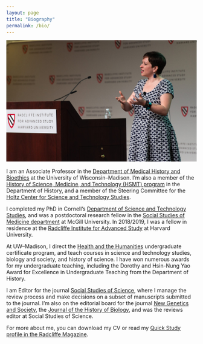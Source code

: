 ```yaml
---
layout: page
title: "Biography"
permalink: /bio/
---
```


![Credit: Kevin Grady/Radcliffe Institute](assets/img/Nicole-Nelson-at-Radcliffe.jpg)

I am an Associate Professor in the [Department of Medical History and Bioethics](https://medhist.wisc.edu/) at the University of Wisconsin–Madison. I’m also a member of the [History of Science, Medicine, and Technology (HSMT) program](https://history.wisc.edu/fields-programs-and-working-groups/history-of-science-medicine-and-technology/) in the Department of History, and a member of the Steering Committee for the [Holtz Center for Science and Technology Studies](https://sts.wisc.edu/).

I completed my PhD in Cornell’s [Department of Science and Technology Studies](http://sts.cornell.edu/), and was a postdoctoral research fellow in the [Social Studies of Medicine department](https://www.mcgill.ca/ssom/social-studies-medicine) at McGill University. In 2018/2019, I was a fellow in residence at the [Radcliffe Institute for Advanced Study](https://www.radcliffe.harvard.edu/) at Harvard University.

At UW–Madison, I direct the [Health and the Humanities](http://guide.wisc.edu/undergraduate/letters-science/english/health-humanities-certificate/) undergraduate certificate program, and teach courses in science and technology studies, biology and society, and history of science. I have won numerous awards for my undergraduate teaching, including the Dorothy and Hsin-Nung Yao Award for Excellence in Undergraduate Teaching from the Department of History.

I am Editor for the journal [Social Studies of Science](http://journals.sagepub.com/home/sss/), where I manage the review process and make decisions on a subset of manuscripts submitted to the journal. I’m also on the editorial board for the journal [New Genetics and Society](http://www.tandfonline.com/toc/cngs20/current), the [Journal of the History of Biology](https://link.springer.com/journal/10739), and was the reviews editor at Social Studies of Science.

For more about me, you can download my CV or read my [Quick Study profile in the Radcliffe Magazine](https://www.radcliffe.harvard.edu/news/radcliffe-magazine/quick-study-nicole-c-nelson).